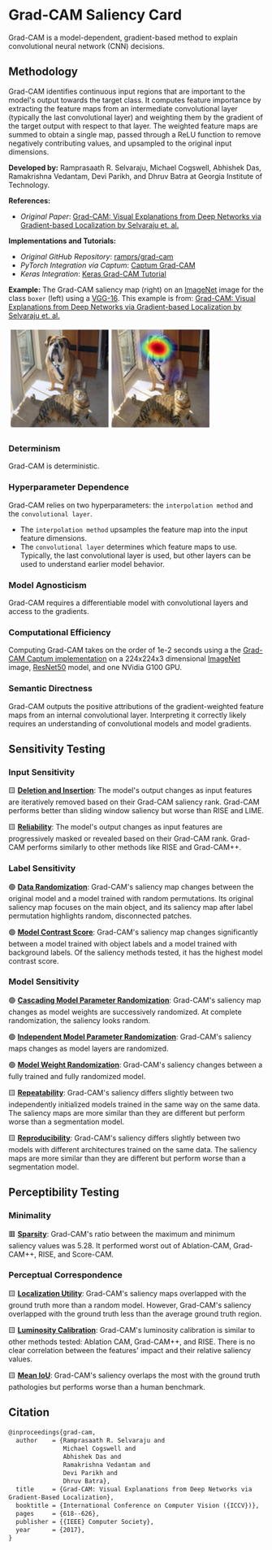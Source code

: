 # **Grad-CAM** Saliency Card
Grad-CAM is a model-dependent, gradient-based method to explain convolutional neural network (CNN) decisions.

## Methodology
Grad-CAM identifies continuous input regions that are important to the model's output towards the target class. It computes feature importance by extracting the feature maps from an intermediate convolutional layer (typically the last convolutional layer) and weighting them by the gradient of the target output with respect to that layer. The weighted feature maps are summed to obtain a single map, passed through a ReLU function to remove negatively contributing values, and upsampled to the original input dimensions.

**Developed by:** Ramprasaath R. Selvaraju, Michael Cogswell, Abhishek Das, Ramakrishna Vedantam, Devi Parikh, and Dhruv Batra at Georgia Institute of Technology.

**References:** 
- *Original Paper*: [Grad-CAM: Visual Explanations from Deep Networks via Gradient-based Localization by Selvaraju et. al.](https://arxiv.org/pdf/1610.02391.pdf)

**Implementations and Tutorials:**
- *Original GitHub Repository*: [ramprs/grad-cam](https://github.com/ramprs/grad-cam/)
- *PyTorch Integration via Captum*: [Captum Grad-CAM](https://captum.ai/api/layer.html#gradcam)
- *Keras Integration*: [Keras Grad-CAM Tutorial](https://keras.io/examples/vision/grad_cam/)

**Example:** The Grad-CAM saliency map (right) on an [ImageNet](https://www.image-net.org/) image for the class `boxer` (left) using a [VGG-16](https://arxiv.org/pdf/1409.1556.pdf). This example is from: [Grad-CAM: Visual Explanations from Deep Networks via Gradient-based Localization by Selvaraju et. al.](https://arxiv.org/pdf/1610.02391.pdf)

<img src="gradcam_example.png" alt="Example of Grad-CAM on an image of a dog. The saliency is brightest in on the dog's face." width="400" />

### Determinism
Grad-CAM is deterministic.

### Hyperparameter Dependence
Grad-CAM relies on two hyperparameters: the `interpolation method` and the `convolutional layer`.
* The `interpolation method` upsamples the feature map into the input feature dimensions.
* The `convolutional layer` determines which feature maps to use. Typically, the last convolutional layer is used, but other layers can be used to understand earlier model behavior.

### Model Agnosticism
Grad-CAM requires a differentiable model with convolutional layers and access to the gradients.

### Computational Efficiency
Computing Grad-CAM takes on the order of 1e-2 seconds using a the [Grad-CAM Captum implementation](https://captum.ai/api/layer.html#gradcam) on a 224x224x3 dimensional [ImageNet](https://www.image-net.org/) image, [ResNet50](https://arxiv.org/abs/1512.03385) model, and one NVidia G100 GPU.

### Semantic Directness
Grad-CAM outputs the positive attributions of the gradient-weighted feature maps from an internal convolutional layer. Interpreting it correctly likely requires an understanding of convolutional models and model gradients.

## Sensitivity Testing

### Input Sensitivity

&#129000; **[Deletion and Insertion](https://arxiv.org/pdf/1806.07421.pdf)**: The model's output changes as input features are iteratively removed based on their Grad-CAM saliency rank. Grad-CAM performs better than sliding window saliency but worse than RISE and LIME.

&#129000; **[Reliability](https://download.arxiv.org/pdf/2201.13291v3.pdf)**: The model's output changes as input features are progressively masked or revealed based on their Grad-CAM rank. Grad-CAM performs similarly to other methods like RISE and Grad-CAM++.

### Label Sensitivity

&#128994; **[Data Randomization](https://arxiv.org/pdf/1810.03292.pdf)**: Grad-CAM's saliency map changes between the original model and a model trained with random permutations. Its original saliency map focuses on the main object, and its saliency map after label permutation highlights random, disconnected patches.

&#128994; **[Model Contrast Score](https://arxiv.org/pdf/1907.09701.pdf)**: Grad-CAM's saliency map changes significantly between a model trained with object labels and a model trained with background labels. Of the saliency methods tested, it has the highest model contrast score.

### Model Sensitivity

&#128994; **[Cascading Model Parameter Randomization](https://arxiv.org/pdf/1810.03292.pdf)**: Grad-CAM's saliency map changes as model weights are successively randomized. At complete randomization, the saliency looks random.

&#128994; **[Independent Model Parameter Randomization](https://arxiv.org/pdf/1810.03292.pdf)**: Grad-CAM's saliency maps changes as model layers are randomized.

&#128994; **[Model Weight Randomization](https://pubs.rsna.org/doi/10.1148/ryai.2021200267)**: Grad-CAM's saliency changes between a fully trained and fully randomized model.

&#129000; **[Repeatability](https://pubs.rsna.org/doi/10.1148/ryai.2021200267)**: Grad-CAM's saliency differs slightly between two independently initialized models trained in the same way on the same data. The saliency maps are more similar than they are different but perform worse than a segmentation model.

&#129000; **[Reproducibility](https://pubs.rsna.org/doi/10.1148/ryai.2021200267)**: Grad-CAM's saliency differs slightly between two models with different architectures trained on the same data. The saliency maps are more similar than they are different but perform worse than a segmentation model.

## Perceptibility Testing

### Minimality

&#128997; **[Sparsity](https://download.arxiv.org/pdf/2201.13291v3.pdf)**: Grad-CAM's ratio between the maximum and minimum saliency values was 5.28. It performed worst out of Ablation-CAM, Grad-CAM++, RISE, and Score-CAM.

### Perceptual Correspondence

&#129000; **[Localization Utility](https://pubs.rsna.org/doi/10.1148/ryai.2021200267)**: Grad-CAM's saliency maps overlapped with the ground truth more than a random model. However, Grad-CAM's saliency overlapped with the ground truth less than the average ground truth region.

&#129000; **[Luminosity Calibration](https://download.arxiv.org/pdf/2201.13291v3.pdf)**: Grad-CAM's luminosity calibration is similar to other methods tested: Ablation CAM, Grad-CAM++, and RISE. There is no clear correlation between the features' impact and their relative saliency values.

&#129000; **[Mean IoU](https://www.nature.com/articles/s42256-022-00536-x)**: Grad-CAM's saliency overlaps the most with the ground truth pathologies but performs worse than a human benchmark.


## Citation

```
@inproceedings{grad-cam,
  author    = {Ramprasaath R. Selvaraju and
               Michael Cogswell and
               Abhishek Das and
               Ramakrishna Vedantam and
               Devi Parikh and
               Dhruv Batra},
  title     = {Grad-CAM: Visual Explanations from Deep Networks via Gradient-Based Localization},
  booktitle = {International Conference on Computer Vision ({ICCV})},
  pages     = {618--626},
  publisher = {{IEEE} Computer Society},
  year      = {2017},
}
```
